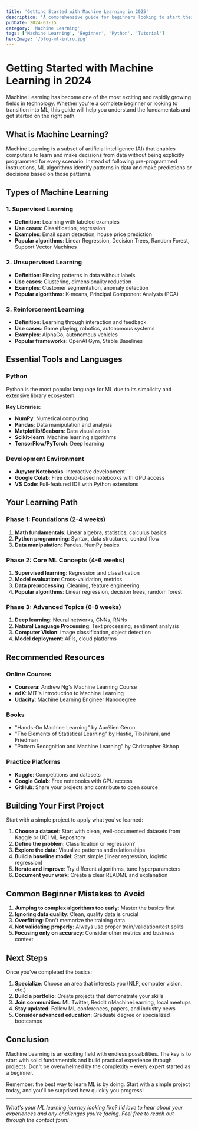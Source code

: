 ```yaml
---
title: 'Getting Started with Machine Learning in 2025'
description: 'A comprehensive guide for beginners looking to start their journey in machine learning, covering essential concepts, tools, and resources.'
pubDate: 2024-01-15
category: 'Machine Learning'
tags: ['Machine Learning', 'Beginner', 'Python', 'Tutorial']
heroImage: '/blog-ml-intro.jpg'
---
```


# Getting Started with Machine Learning in 2024

Machine Learning has become one of the most exciting and rapidly growing fields in technology. Whether you're a complete beginner or looking to transition into ML, this guide will help you understand the fundamentals and get started on the right path.

## What is Machine Learning?

Machine Learning is a subset of artificial intelligence (AI) that enables computers to learn and make decisions from data without being explicitly programmed for every scenario. Instead of following pre-programmed instructions, ML algorithms identify patterns in data and make predictions or decisions based on those patterns.

## Types of Machine Learning

### 1. Supervised Learning
- **Definition**: Learning with labeled examples
- **Use cases**: Classification, regression
- **Examples**: Email spam detection, house price prediction
- **Popular algorithms**: Linear Regression, Decision Trees, Random Forest, Support Vector Machines

### 2. Unsupervised Learning
- **Definition**: Finding patterns in data without labels
- **Use cases**: Clustering, dimensionality reduction
- **Examples**: Customer segmentation, anomaly detection
- **Popular algorithms**: K-means, Principal Component Analysis (PCA)

### 3. Reinforcement Learning
- **Definition**: Learning through interaction and feedback
- **Use cases**: Game playing, robotics, autonomous systems
- **Examples**: AlphaGo, autonomous vehicles
- **Popular frameworks**: OpenAI Gym, Stable Baselines

## Essential Tools and Languages

### Python
Python is the most popular language for ML due to its simplicity and extensive library ecosystem.

**Key Libraries:**
- **NumPy**: Numerical computing
- **Pandas**: Data manipulation and analysis
- **Matplotlib/Seaborn**: Data visualization
- **Scikit-learn**: Machine learning algorithms
- **TensorFlow/PyTorch**: Deep learning

### Development Environment
- **Jupyter Notebooks**: Interactive development
- **Google Colab**: Free cloud-based notebooks with GPU access
- **VS Code**: Full-featured IDE with Python extensions

## Your Learning Path

### Phase 1: Foundations (2-4 weeks)
1. **Math fundamentals**: Linear algebra, statistics, calculus basics
2. **Python programming**: Syntax, data structures, control flow
3. **Data manipulation**: Pandas, NumPy basics

### Phase 2: Core ML Concepts (4-6 weeks)
1. **Supervised learning**: Regression and classification
2. **Model evaluation**: Cross-validation, metrics
3. **Data preprocessing**: Cleaning, feature engineering
4. **Popular algorithms**: Linear regression, decision trees, random forest

### Phase 3: Advanced Topics (6-8 weeks)
1. **Deep learning**: Neural networks, CNNs, RNNs
2. **Natural Language Processing**: Text processing, sentiment analysis
3. **Computer Vision**: Image classification, object detection
4. **Model deployment**: APIs, cloud platforms

## Recommended Resources

### Online Courses
- **Coursera**: Andrew Ng's Machine Learning Course
- **edX**: MIT's Introduction to Machine Learning
- **Udacity**: Machine Learning Engineer Nanodegree

### Books
- "Hands-On Machine Learning" by Aurélien Géron
- "The Elements of Statistical Learning" by Hastie, Tibshirani, and Friedman
- "Pattern Recognition and Machine Learning" by Christopher Bishop

### Practice Platforms
- **Kaggle**: Competitions and datasets
- **Google Colab**: Free notebooks with GPU access
- **GitHub**: Share your projects and contribute to open source

## Building Your First Project

Start with a simple project to apply what you've learned:

1. **Choose a dataset**: Start with clean, well-documented datasets from Kaggle or UCI ML Repository
2. **Define the problem**: Classification or regression?
3. **Explore the data**: Visualize patterns and relationships
4. **Build a baseline model**: Start simple (linear regression, logistic regression)
5. **Iterate and improve**: Try different algorithms, tune hyperparameters
6. **Document your work**: Create a clear README and explanation

## Common Beginner Mistakes to Avoid

1. **Jumping to complex algorithms too early**: Master the basics first
2. **Ignoring data quality**: Clean, quality data is crucial
3. **Overfitting**: Don't memorize the training data
4. **Not validating properly**: Always use proper train/validation/test splits
5. **Focusing only on accuracy**: Consider other metrics and business context

## Next Steps

Once you've completed the basics:

1. **Specialize**: Choose an area that interests you (NLP, computer vision, etc.)
2. **Build a portfolio**: Create projects that demonstrate your skills
3. **Join communities**: ML Twitter, Reddit r/MachineLearning, local meetups
4. **Stay updated**: Follow ML conferences, papers, and industry news
5. **Consider advanced education**: Graduate degree or specialized bootcamps

## Conclusion

Machine Learning is an exciting field with endless possibilities. The key is to start with solid fundamentals and build practical experience through projects. Don't be overwhelmed by the complexity – every expert started as a beginner.

Remember: the best way to learn ML is by doing. Start with a simple project today, and you'll be surprised how quickly you progress!

---

*What's your ML learning journey looking like? I'd love to hear about your experiences and any challenges you're facing. Feel free to reach out through the contact form!*
